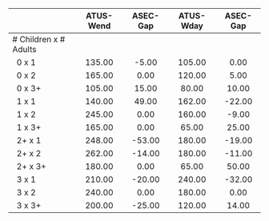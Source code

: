 
|                      |    ATUS-Wend |     ASEC-Gap |    ATUS-Wday |     ASEC-Gap |
| -------------------- | :----------: | :----------: | :----------: | :----------: |
| # Children x # Adults |              |              |              |              |
| &nbsp;&nbsp;0 x 1    |       135.00 |        -5.00 |       105.00 |         0.00 |
| &nbsp;&nbsp;0 x 2    |       165.00 |         0.00 |       120.00 |         5.00 |
| &nbsp;&nbsp;0 x 3+   |       105.00 |        15.00 |        80.00 |        10.00 |
| &nbsp;&nbsp;1 x 1    |       140.00 |        49.00 |       162.00 |       -22.00 |
| &nbsp;&nbsp;1 x 2    |       245.00 |         0.00 |       160.00 |        -9.00 |
| &nbsp;&nbsp;1 x 3+   |       165.00 |         0.00 |        65.00 |        25.00 |
| &nbsp;&nbsp;2+ x 1   |       248.00 |       -53.00 |       180.00 |       -19.00 |
| &nbsp;&nbsp;2+ x 2   |       262.00 |       -14.00 |       180.00 |       -11.00 |
| &nbsp;&nbsp;2+ x 3+  |       180.00 |         0.00 |        65.00 |        50.00 |
| &nbsp;&nbsp;3 x 1    |       210.00 |       -20.00 |       240.00 |       -32.00 |
| &nbsp;&nbsp;3 x 2    |       240.00 |         0.00 |       180.00 |         0.00 |
| &nbsp;&nbsp;3 x 3+   |       200.00 |       -25.00 |       120.00 |        14.00 |

